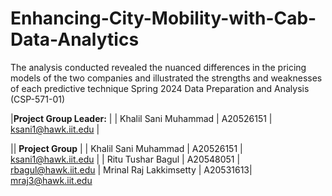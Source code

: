 # Enhancing-City-Mobility-with-Cab-Data-Analytics
The analysis conducted revealed the nuanced differences in the pricing models of the two companies and illustrated the strengths and weaknesses of each predictive technique
Spring 2024 Data Preparation and Analysis (CSP-571-01)

|**Project Group Leader:** |
| Khalil Sani Muhammad | A20526151 | ksani1@hawk.iit.edu |

|| **Project Group** |
| Khalil Sani Muhammad | A20526151 | ksani1@hawk.iit.edu |
| Ritu Tushar Bagul | A20548051 | rbagul@hawk.iit.edu
| Mrinal Raj Lakkimsetty | A20531613| mraj3@hawk.iit.edu
